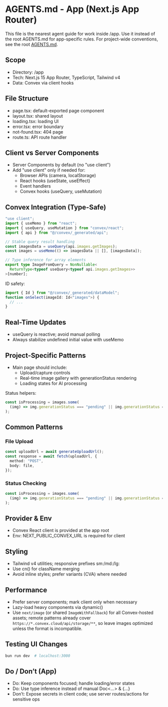 # AGENTS.md - App (Next.js App Router)

This file is the nearest agent guide for work inside /app. Use it instead of the root AGENTS.md for app-specific rules. For project-wide conventions, see the root [AGENTS.md](../AGENTS.md).

## Scope
- Directory: /app
- Tech: Next.js 15 App Router, TypeScript, Tailwind v4
- Data: Convex via client hooks

## File Structure
- page.tsx: default-exported page component
- layout.tsx: shared layout
- loading.tsx: loading UI
- error.tsx: error boundary
- not-found.tsx: 404 page
- route.ts: API route handler

## Client vs Server Components
- Server Components by default (no "use client")
- Add "use client" only if needed for:
  - Browser APIs (camera, localStorage)
  - React hooks (useState, useEffect)
  - Event handlers
  - Convex hooks (useQuery, useMutation)

## Convex Integration (Type-Safe)

```ts
"use client";
import { useMemo } from "react";
import { useQuery, useMutation } from "convex/react";
import { api } from "@/convex/_generated/api";

// Stable query result handling
const imagesData = useQuery(api.images.getImages);
const images = useMemo(() => imagesData || [], [imagesData]);

// Type inference for array elements
export type ImageFromQuery = NonNullable<
  ReturnType<typeof useQuery<typeof api.images.getImages>>
>[number];
```

ID safety:

```ts
import { Id } from "@/convex/_generated/dataModel";
function onSelect(imageId: Id<"images">) {
  // ...
}
```

## Real-Time Updates
- useQuery is reactive; avoid manual polling
- Always stabilize undefined initial value with useMemo

## Project-Specific Patterns
- Main page should include:
  - Upload/capture controls
  - Real-time image gallery with generationStatus rendering
  - Loading states for AI processing

Status helpers:

```ts
const isProcessing = images.some(
  (img) => img.generationStatus === "pending" || img.generationStatus === "processing"
);
```

## Common Patterns

### File Upload
```ts
const uploadUrl = await generateUploadUrl();
const response = await fetch(uploadUrl, {
  method: "POST",
  body: file,
});
```

### Status Checking
```ts
const isProcessing = images.some(
  (img) => img.generationStatus === "pending" || img.generationStatus === "processing"
);
```

## Provider & Env
- Convex React client is provided at the app root
- Env: NEXT_PUBLIC_CONVEX_URL is required for client

## Styling
- Tailwind v4 utilities; responsive prefixes sm:/md:/lg:
- Use cn() for className merging
- Avoid inline styles; prefer variants (CVA) where needed

## Performance
- Prefer server components; mark client only when necessary
- Lazy-load heavy components via dynamic()
- Use `next/image` (or shared `ImageWithFallback`) for all Convex-hosted assets; remote patterns already cover `https://*.convex.cloud/api/storage/**`, so leave images optimized unless the format is incompatible.

## Testing UI Changes
```bash
bun run dev  # localhost:3000
```

## Do / Don’t (App)
- Do: Keep components focused; handle loading/error states
- Do: Use type inference instead of manual Doc<...> & {...}
- Don’t: Expose secrets in client code; use server routes/actions for sensitive ops
